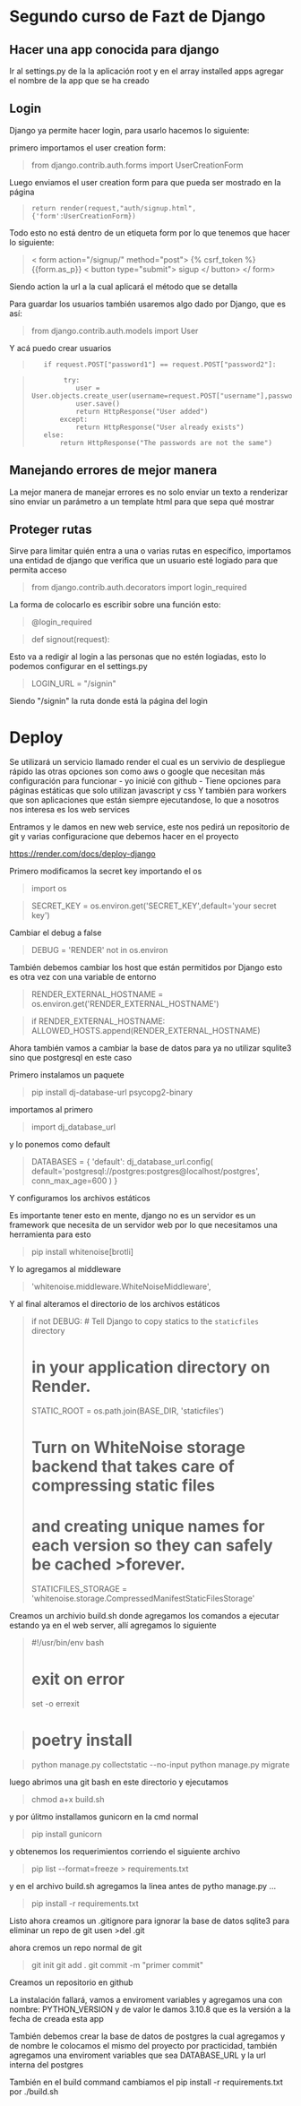 # Segundo curso de Fazt de Django

## Hacer una app conocida para django

Ir al settings.py de la la aplicación root y en el array installed apps 
agregar el nombre de la app que se ha creado

## Login

Django ya permite hacer login, para usarlo hacemos lo siguiente:

primero importamos el user creation form:

> from django.contrib.auth.forms import UserCreationForm

Luego enviamos el user creation form para que pueda ser mostrado en la página

>     return render(request,"auth/signup.html",{'form':UserCreationForm})

Todo esto no está dentro de un etiqueta form por lo que tenemos que 
hacer lo siguiente:

>    < form action="/signup/" method="post">
>        {% csrf_token %}
>        {{form.as_p}}
>        < button type="submit">
>            sigup
>        </ button>
>    </ form>

Siendo action la url a la cual aplicará el método que se detalla

Para guardar los usuarios también usaremos algo dado por Django, que es así:

> from django.contrib.auth.models import User

Y acá puedo crear usuarios 

>        if request.POST["password1"] == request.POST["password2"]:

>             try:
>                user = User.objects.create_user(username=request.POST["username"],password=request.POST["password1"])
>                user.save()
>                return HttpResponse("User added")
>            except:
>                return HttpResponse("User already exists")
>        else:
>            return HttpResponse("The passwords are not the same")

## Manejando errores de mejor manera

La mejor manera de manejar errores es no solo enviar un texto a renderizar sino
enviar un parámetro a un template html para que sepa qué mostrar 

## Proteger rutas

Sirve para limitar quién entra a una o varias rutas en específico,
importamos una entidad de django que verifica que un usuario
esté logiado para que permita acceso

> from django.contrib.auth.decorators import login_required

La forma de colocarlo es escribir sobre una función esto:

> @login_required

> def signout(request):

Esto va a redigir al login a las personas que no estén logiadas, esto lo
podemos configurar en el settings.py

> LOGIN_URL = "/signin"

Siendo "/signin" la ruta donde está la página del login

# Deploy
Se utilizará un servicio llamado render el cual es un servivio de despliegue rápido
las otras opciones son como aws o google que necesitan más configuración para 
funcionar - yo inicié con github -
Tiene opciones para páginas estáticas que solo utilizan javascript y css
Y también para workers que son aplicaciones que están siempre ejecutandose, 
lo que a nosotros nos interesa es los web services

Entramos y le damos en new web service, este nos pedirá un repositorio de git y
varias configuracione que debemos hacer en el proyecto

https://render.com/docs/deploy-django

Primero modificamos la secret key importando el os 

> import os

> SECRET_KEY = os.environ.get('SECRET_KEY',default='your secret key')

Cambiar el debug a false

> DEBUG = 'RENDER' not in os.environ

También debemos cambiar los host que están permitidos por Django
esto es otra vez con una variable de entorno

>RENDER_EXTERNAL_HOSTNAME = os.environ.get('RENDER_EXTERNAL_HOSTNAME')

>if RENDER_EXTERNAL_HOSTNAME:    
>    ALLOWED_HOSTS.append(RENDER_EXTERNAL_HOSTNAME)

Ahora también vamos a cambiar la base de datos para ya no utilizar squlite3 
sino que postgresql en este caso

Primero instalamos un paquete

> pip install dj-database-url psycopg2-binary

importamos al primero

> import dj_database_url

y lo ponemos como default

>DATABASES = {
>    'default': dj_database_url.config(
>        default='postgresql://postgres:postgres@localhost/postgres',
>        conn_max_age=600
>    )
>}

Y configuramos los archivos estáticos

Es importante tener esto en mente, django no es un servidor es un framework que 
necesita de un servidor web por lo que necesitamos una herramienta
para esto

> pip install whitenoise[brotli]

Y lo agregamos al middleware

> 'whitenoise.middleware.WhiteNoiseMiddleware',

Y al final alteramos el directorio de los archivos estáticos

>if not DEBUG:    # Tell Django to copy statics to the `staticfiles` directory
>    # in your application directory on Render.
>    STATIC_ROOT = os.path.join(BASE_DIR, 'staticfiles')
>    # Turn on WhiteNoise storage backend that takes care of compressing static files
>    # and creating unique names for each version so they can safely be cached >forever.
>    STATICFILES_STORAGE = 'whitenoise.storage.CompressedManifestStaticFilesStorage'

Creamos un archivio build.sh donde agregamos los comandos 
a ejecutar estando ya en el web server, allí agregamos lo siguiente

> #!/usr/bin/env bash
> # exit on error
>set -o errexit

> # poetry install

> python manage.py collectstatic --no-input
> python manage.py migrate

luego abrimos una git bash en este directorio y ejecutamos

> chmod a+x build.sh

y por úlitmo installamos gunicorn en la cmd normal

> pip install gunicorn

y obtenemos los requerimientos corriendo el siguiente archivo
> pip list --format=freeze > requirements.txt  

y en el archivo build.sh agregamos la linea antes de pytho manage.py ...

> pip install -r requirements.txt

Listo ahora creamos un .gitignore para ignorar la base de datos sqlite3
para eliminar un repo de git usen >del .git

ahora cremos un repo normal de git

>git init
>git add .
>git commit -m "primer commit"

Creamos un repositorio en github

La instalación fallará, vamos a enviroment variables y agregamos 
una con nombre: PYTHON_VERSION y de valor le damos 3.10.8 que es la 
versión a la fecha de creada esta app

También debemos crear la base de datos de postgres la cual 
agregamos y de nombre le colocamos el mismo del proyecto por 
practicidad, también agregamos una enviroment variables que sea
DATABASE_URL y la url interna del postgres

También en el build command cambiamos el 
pip install -r requirements.txt por ./build.sh
